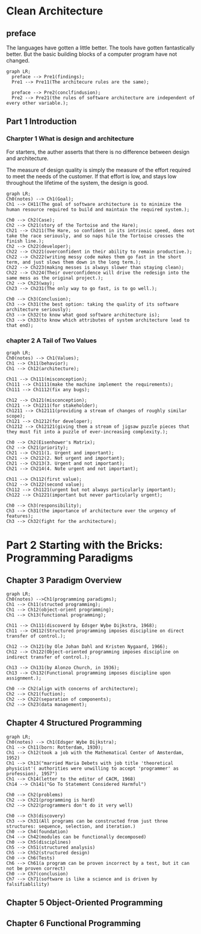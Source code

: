 # Clean Architecture

## preface

The languages have gotten a little better. The tools have gotten fantastically better. But the basic building blocks of a computer program have not changed.

```mermaid
graph LR;
  preface --> Pre1(findings);
  Pre1 --> Pre11(The architecure rules are the same);

  preface --> Pre2(conclfindusion);
  Pre2 --> Pre21(the rules of software architecture are independent of every other variable.);
```

## Part 1 Introduction

### Charpter 1 What is design and architecture

For starters, the auther asserts that there is no difference between design and architecture.

The measure of design quality is simply the measure of the effort required to meet the needs of the customer. If that effort is low, and stays low throughout the lifetime of the system, the design is good.


```Mermaid
graph LR;
Ch0(notes) --> Ch1(Goal);
Ch1 --> CH11(The goal of software architecture is to minimize the human resource required to build and maintain the required system.);

Ch0 --> Ch2(Case);
Ch2 --> Ch21(story of the Tortoise and the Hare);
Ch21 --> Ch211(The Hare, so confident in its intrinsic speed, does not take the race seriously, and so naps hile the Tortoise crosses the finish line.);
Ch2 --> Ch22(developer);
Ch22 --> Ch221(overconfident in their ability to remain productive.);
Ch22 --> Ch222(writing messy code makes them go fast in the short term, and just slows them down in the long term.);
Ch22 --> Ch223(making messes is always slower than staying clean);
Ch22 --> Ch224(Their overconfidence will drive the redesign into the same mess as the original project.);
Ch2 --> Ch23(way);
Ch23 --> Ch231(The only way to go fast, is to go well.);

Ch0 --> Ch3(Conclusion);
Ch3 --> Ch31(the best option: taking the quality of its software architecture seriously);
Ch3 --> Ch32(to know what good software architecture is);
Ch3 --> Ch33(to know which attributes of system architecture lead to that end);

```

### chapter 2 A Tail of Two Values

```Mermaid
graph LR;
Ch0(notes) --> Ch1(Values);
Ch1 --> Ch11(behavior);
Ch1 --> Ch12(architecture);

Ch11 --> Ch111(misconception);
Ch111 --> Ch1111(make the machine implement the requirements);
Ch111 --> Ch1112(fix any bugs);

Ch12 --> Ch121(misconception);
Ch121 --> Ch1211(for stakeholder);
Ch1211 --> Ch12111(providing a stream of changes of roughly similar scope);
Ch121 --> Ch1212(for developer);
Ch1212 --> Ch12121(giving them a stream of jigsaw puzzle pieces that  they must fit into a puzzle of ever-increasing complexity.);

Ch0 --> Ch2(Eisenhower's Matrix);
Ch2 --> Ch21(priority);
Ch21 --> Ch211(1. Urgent and important);
Ch21 --> Ch212(2. Not urgent and important);
Ch21 --> Ch213(3. Urgent and not important);
Ch21 --> Ch214(4. Note urgent and not important);

Ch11 --> Ch112(first value);
Ch12 --> Ch122(second value);
Ch112 --> Ch1121(urgent but not always particularly important);
Ch122 --> Ch1221(important but never particularly urgent);

Ch0 --> Ch3(responsibility);
Ch3 --> Ch31(the importance of architecture over the urgency of features);
Ch3 --> Ch32(fight for the architecture);

```

# Part 2 Starting with the Bricks: Programming Paradigms

## Chapter 3 Paradigm Overview

```Mermaid
graph LR;
Ch0(notes) -->Ch1(programming paradigms);
Ch1 --> Ch11(structed programming);
Ch1 --> Ch12(object-orient programming);
Ch1 --> Ch13(functional programming);

Ch11 --> Ch111(discoverd by Edsger Wybe Dijkstra, 1968);
Ch11 --> CH112(Structured programming imposes discipline on direct transfer of control.);

Ch12 --> Ch121(by Ole Johan Dahl and Kristen Nygaard, 1966);
Ch12 --> Ch122(Object-oriented programming imposes discipline on indirect transfer of control.);

Ch13 --> Ch131(by Alonzo Church, in 1936);
Ch13 --> Ch132(Functional programming imposes discipline upon assignment.);

Ch0 --> Ch2(align with concerns of architecture);
Ch2 --> Ch21(fuction);
Ch2 --> Ch22(separation of components);
Ch2 --> Ch23(data management);

```

## Chapter 4 Structured Programming

```Mermaid
graph LR;
Ch0(notes) --> Ch1(Edsger Wybe Dijkstra);
Ch1 --> Ch11(born: Rotterdam, 1930);
Ch1 --> Ch12(took a job with the Mathematical Center of Amsterdam, 1952)
Ch1 --> Ch13("married Maria Debets with job title 'theoretical physicist'( authorities were unwilling to accept 'programmer' as profession), 1957")
Ch1 --> Ch14(letter to the editor of CACM, 1968)
Ch14 --> Ch141("Go To Statement Considered Harmful")

Ch0 --> Ch2(problems)
Ch2 --> Ch21(programming is hard)
Ch2 --> Ch22(programmers don't do it very well)

Ch0 --> Ch3(discovery)
Ch3 --> Ch31(All programs can be constructed from just three structures: sequence, selection, and iteration.)
Ch0 --> Ch4(foundation)
Ch4 --> Ch42(modules can be functionally decomposed)
Ch0 --> Ch5(disciplines)
Ch5 --> Ch51(structured analysis)
Ch5 --> Ch52(structured design)
Ch0 --> Ch6(Tests)
Ch6 --> Ch61(a program can be proven incorrect by a test, but it can not be proven correct)
Ch0 --> Ch7(conclusion)
Ch7 --> Ch71(software is like a science and is driven by falsifiablility)

```

## Chapter 5 Object-Oriented Programming

## Chapter 6 Functional Programming


